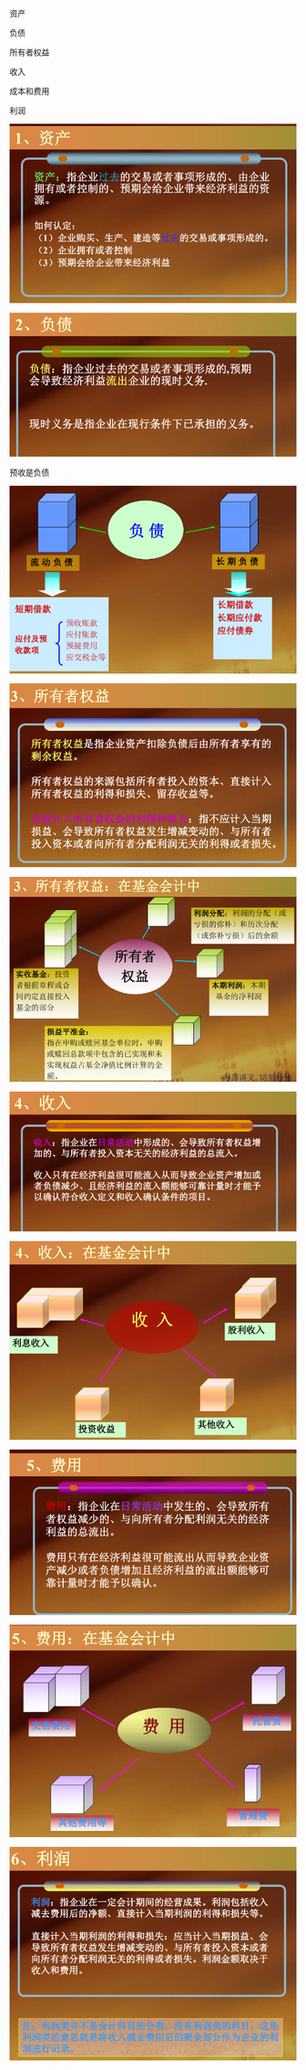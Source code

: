 资产

负债

所有者权益

收入

成本和费用

利润



![](assets/2.1%20要素_image_0.png)





![](assets/2.1%20要素_image_1.png)

预收是负债

![](assets/2.1%20要素_image_2.png)



![](assets/2.1%20要素_image_3.png)



![](assets/2.1%20要素_image_4.png)



![](assets/2.1%20要素_image_5.png)



![](assets/2.1%20要素_image_6.png)



![](assets/2.1%20要素_image_7.png)



![](assets/2.1%20要素_image_8.png)



![](assets/2.1%20要素_image_9.png)

